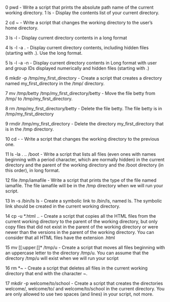 0 pwd - Write a script that prints the absolute path name of the current working directory. 1 ls - Display the contents list of your current directory.

2 cd ~ - Write a script that changes the working directory to the user’s home directory.

3 ls -l - Display current directory contents in a long format

4 ls -l -a . - Display current directory contents, including hidden files (starting with .). Use the long format.

5 ls -l -a -n - Display current directory contents in Long format with user and group IDs displayed numerically and hidden files (starting with .)

6 mkdir -p /tmp/my_first_directory - Create a script that creates a directory named my_first_directory in the /tmp/ directory.

7 mv /tmp/betty /tmp/my_first_directory/betty - Move the file betty from /tmp/ to /tmp/my_first_directory.

8 rm /tmp/my_first_directory/betty - Delete the file betty. The file betty is in /tmp/my_first_directory

9 rmdir /tmp/my_first_directory - Delete the directory my_first_directory that is in the /tmp directory.

10 cd - - Write a script that changes the working directory to the previous one.

11 ls -la . .. /boot - Write a script that lists all files (even ones with names beginning with a period character, which are normally hidden) in the current directory and the parent of the working directory and the /boot directory (in this order), in long format.

12 file /tmp/iamafile - Write a script that prints the type of the file named iamafile. The file iamafile will be in the /tmp directory when we will run your script.

13 ln -s /bin/ls ls - Create a symbolic link to /bin/ls, named ls. The symbolic link should be created in the current working directory.

14 cp -u *.html .. - Create a script that copies all the HTML files from the current working directory to the parent of the working directory, but only copy files that did not exist in the parent of the working directory or were newer than the versions in the parent of the working directory. You can consider that all HTML files have the extension .html

15 mv [[:upper:]]* /tmp/u - Create a script that moves all files beginning with an uppercase letter to the directory /tmp/u. You can assume that the directory /tmp/u will exist when we will run your script

16 rm *~ - Create a script that deletes all files in the current working directory that end with the character ~.

17 mkdir -p welcome/to/school - Create a script that creates the directories welcome/, welcome/to/ and welcome/to/school in the current directory. You are only allowed to use two spaces (and lines) in your script, not more.
